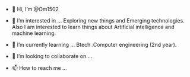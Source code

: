 - 👋 Hi, I’m @Om1502
- 👀 I’m interested in ... Exploring new things and Emerging technologies. Also I am interested to learn things about Artificial intelligence and machine learning.
       
- 🌱 I’m currently learning ... Btech .Computer engineering (2nd year).
- 💞️ I’m looking to collaborate on ...
- 📫 How to reach me ...

<!---
Om1502/Om1502 is a ✨ special ✨ repository because its `README.md` (this file) appears on your GitHub profile.
You can click the Preview link to take a look at your changes.
--->
